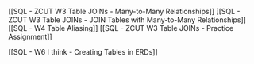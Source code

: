 [[SQL - ZCUT W3 Table JOINs - Many-to-Many Relationships]]
[[SQL - ZCUT W3 Table JOINs - JOIN Tables with Many-to-Many Relationships]]
[[SQL - W4 Table Aliasing]]
[[SQL - ZCUT W3 Table JOINs - Practice Assignment]]

[[SQL - W6 I think - Creating Tables in ERDs]]